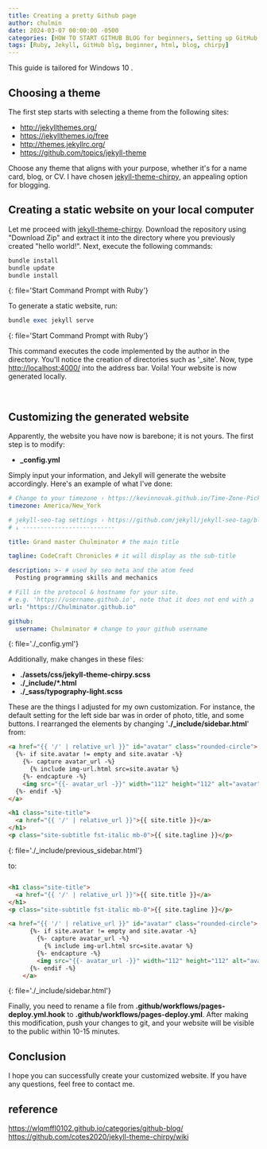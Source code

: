 ```yaml
---
title: Creating a pretty Github page
author: chulmin
date: 2024-03-07 00:00:00 -0500
categories: [HOW TO START GITHUB BLOG for beginners, Setting up GitHub page]
tags: [Ruby, Jekyll, GitHub blg, beginner, html, blog, chirpy]
---
```


This guide is tailored for Windows 10 .

## Choosing a theme
The first step starts with selecting a theme from the following sites:

- <http://jekyllthemes.org/>
- <https://jekyllthemes.io/free>
- <http://themes.jekyllrc.org/>
- <https://github.com/topics/jekyll-theme>

Choose any theme that aligns with your purpose, whether it's for a name card, blog, or CV. I have chosen [jekyll-theme-chirpy](https://github.com/cotes2020/jekyll-theme-chirpy), an appealing option for blogging.


## Creating a static website on your local computer
Let me proceed with [jekyll-theme-chirpy](https://github.com/cotes2020/jekyll-theme-chirpy). Download the repository using "Download Zip" and extract it into the directory where you previously created "hello world!". Next, execute the following commands:

```ruby
bundle install
bundle update
bundle install
```
{: file='Start Command Prompt with Ruby'}

To generate a static website, run:

```ruby
bundle exec jekyll serve
```
{: file='Start Command Prompt with Ruby'}


This command executes the code implemented by the author in the directory. You'll notice the creation of directories such as '_site'. Now, type <http://localhost:4000/> into the address bar. Voila! Your website is now generated locally.

<br/>


## Customizing the generated website
Apparently, the website you have now is barebone; it is not yours. The first step is to modify:


- **_config.yml**

Simply input your information, and Jekyll will generate the website accordingly. Here's an example of what I've done:


```yml
# Change to your timezone › https://kevinnovak.github.io/Time-Zone-Picker
timezone: America/New_York

# jekyll-seo-tag settings › https://github.com/jekyll/jekyll-seo-tag/blob/master/docs/usage.md
# ↓ --------------------------

title: Grand master Chulminator # the main title

tagline: CodeCraft Chronicles # it will display as the sub-title

description: >- # used by seo meta and the atom feed
  Posting programming skills and mechanics

# Fill in the protocol & hostname for your site.
# e.g. 'https://username.github.io', note that it does not end with a '/'.
url: "https://Chulminator.github.io"

github:
  username: Chulminator # change to your github username
```
{: file='./_config.yml'}

Additionally, make changes in these files:

- **./assets/css/jekyll-theme-chirpy.scss**
- **./_include/*.html**
- **./_sass/typography-light.scss**

These are the things I adjusted for my own customization. For instance, the default setting for the left side bar was in order of photo, title, and some buttons. I rearranged the elements by changing '**./_include/sidebar.html**' from:

```html
<a href="{{ '/' | relative_url }}" id="avatar" class="rounded-circle">
  {%- if site.avatar != empty and site.avatar -%}
    {%- capture avatar_url -%}
      {% include img-url.html src=site.avatar %}
    {%- endcapture -%}
    <img src="{{- avatar_url -}}" width="112" height="112" alt="avatar" onerror="this.style.display='none'">
  {%- endif -%}
</a>

<h1 class="site-title">
  <a href="{{ '/' | relative_url }}">{{ site.title }}</a>
</h1>
<p class="site-subtitle fst-italic mb-0">{{ site.tagline }}</p>
```
{: file='./_include/previous_sidebar.html'}

to:

```html

<h1 class="site-title">
  <a href="{{ '/' | relative_url }}">{{ site.title }}</a>
</h1>
<p class="site-subtitle fst-italic mb-0">{{ site.tagline }}</p>

<a href="{{ '/' | relative_url }}" id="avatar" class="rounded-circle">
      {%- if site.avatar != empty and site.avatar -%}
        {%- capture avatar_url -%}
          {% include img-url.html src=site.avatar %}
        {%- endcapture -%}
        <img src="{{- avatar_url -}}" width="112" height="112" alt="avatar" onerror="this.style.display='none'">
      {%- endif -%}
    </a>
```
{: file='./_include/sidebar.html'}

Finally, you need to rename a file from **.github/workflows/pages-deploy.yml.hook** to **.github/workflows/pages-deploy.yml**. After making this modification, push your changes to git, and your website will be visible to the public within 10-15 minutes.

## Conclusion

I hope you can successfully create your customized website. If you have any questions, feel free to contact me.


## reference
<https://wlqmffl0102.github.io/categories/github-blog/>
<https://github.com/cotes2020/jekyll-theme-chirpy/wiki>